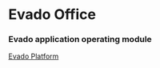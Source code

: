 # Evado Office

### Evado application operating module

[Evado Platform](https://github.com/mkhorin/evado)